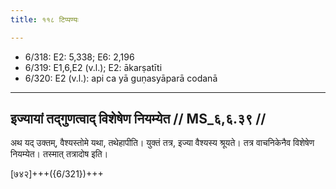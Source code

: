 ```yaml
---
title: ११८ टिप्पण्यः

---
```

- 6/318: E2: 5,338; E6: 2,196
- 6/319: E1,6,E2 (v.l.); E2: ākarṣatīti
- 6/320: E2 (v.l.): api ca yā guṇasyāparā codanā

____________________________________________


## इज्यायां तद्गुणत्वाद् विशेषेण नियम्येत // MS_६,६.३९ //

अथ यद् उक्तम्, वैश्यस्तोमे यथा, तथेहापीति। युक्तं तत्र, इज्या वैश्यस्य श्रूयते। तत्र वाचनिकेनैव विशेषेण नियम्येत। तस्मात् तत्रादोष इति।

[७४२]+++({6/321})+++
